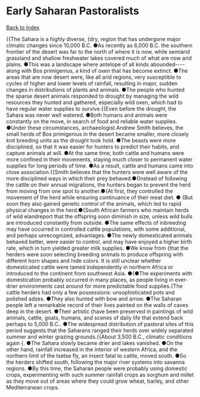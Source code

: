 # Early Saharan Pastoralists
[Back to Index](https://github.com/windows10010/tpoExtractor/blog/master/README.md)

{{The Sahara is a highly diverse, {dry, region that has undergone major climatic changes since 10,000 B.C. ●As recently as 6,000 B.C. the southern frontier of the desert was far to the north of where it is now, while semiarid grassland and shallow freshwater lakes covered much of what are now arid plains. ●This was a landscape where antelope of all kinds abounded----along with Bos primigenius, a kind of oxen that has become extinct. ●The areas that are now desert were, like all arid regions, very susceptible to cycles of higher and lower levels of rainfall, resulting in major, sudden changes in distributions of plants and animals. ●The people who hunted the sparse desert animals responded to drought by managing the wild resources they hunted and gathered, especially wild oxen, which had to have regular water supplies to survive.{{Even before the drought, the Sahara was never well watered. ●Both humans and animals were constantly on the move, in search of food and reliable water supplies. ●Under these circumstances, archaeologist Andrew Smith believes, the small herds of Bos primigenius in the desert became smaller, more closely knit breeding units as the drought took hold. ●The beasts were more disciplined, so that it was easier for hunters to predict their habits, and capture animals at will. ●At the same time, both cattle and humans were more confined in their movements, staying much closer to permanent water supplies for long periods of time. ●As a result, cattle and humans came into close association.{{Smith believes that the hunters were well aware of the more disciplined ways in which their prey behaved.●{Instead of following the cattle on their annual migrations, 
the hunters began to prevent the herd from moving from one spot to another.●{At first, they controlled the movement of the herd while ensuring continuance of their meat diet. ●
{But soon they also gained genetic control of the animals, which led to rapid physical changes in the herd.●{South African farmers who maintain herds of wild elandreport that the offspring soon diminish in size, unless wild bulls are introduced constantly from outside. ●The same effects of inbreeding may have occurred in controlled cattle
populations, with some additional, and perhaps unrecognized, advantages. ●The newly domesticated animals behaved better, were easier to control, and may have enjoyed a higher birth rate, which in
turn yielded greater milk supplies. ●We know from {that the herders were soon selecting breeding animals to produce offspring with different horn shapes and hide 
colors.        It is still unclear whether domesticated cattle were tamed independently in northern Africa or introduced to the continent from southwest Asia. ●{●The experiments with domestication probably occurred in many places, as people living in ever-drier environments cast around for more predictable food supplies.{The cattle herders had only a few possessions: unsophisticated pots and polished adzes. ●They also hunted with bow and arrow. ●The Saharan people left a remarkable record of their lives painted on the walls of caves deep in the desert. ●Their artistic {have been preserved in paintings of wild animals, cattle, goats, humans, and scenes of daily life that extend back perhaps to 5,000 B.C.. ●The widespread distribution of pastoral sites of this period suggests that the Saharans ranged their herds over widely separated summer and winter grazing grounds.{{About 3,500 B.C., climatic conditions again {. ●The Sahara slowly became drier and lakes vanished. ●On the other hand, rainfall increased in the interior of western Africa, and the northern limit of the tsetse fly, an insect fatal to cattle, moved south. ●So the herders shifted south, following the major river systems into savanna regions. ●By this time, the Saharan people were probably using domestic crops, experimenting with such summer rainfall crops as sorghum and millet as they move out of areas where they could grow wheat, barley, and other Mediterranean crops.